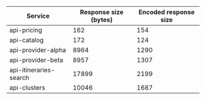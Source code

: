 | Service                | Response size (bytes) | Encoded response size |
|------------------------|-----------------------| --------------------- |
| api-pricing            | 162                   | 154                   |
| api-catalog            | 172                   | 124                   |
| api-provider-alpha     | 8964                  | 1290                  |
| api-provider-beta      | 8957                  | 1307                  |
| api-itineraries-search | 17899                 | 2199                  |
| api-clusters           | 10046                 | 1687                  |